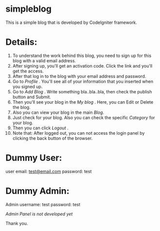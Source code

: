 simpleblog
==========

This is a simple blog that is developed by CodeIgniter framework.

Details:
========

1. To understand the work behind this blog, you need to sign up for this blog with a valid email address.
2. After signing up, you'll get an activation code. Click the link and you'll get the access.
3. After that log in to the blog with your email address and password.
4. Go to *Profile* . You'll see all of your information that you inserted when you signed up.
5. Go to *Add Blog* . Write something bla..bla..bla, then check the publish button and Submit.
6. Then you'll see your blog in the *My blog* . Here, you can Edit or Delete the blog.
7. Also you can view your blog in the main *Blog*.
8. Just check for your blog. Also you can check the specific *Category* for your blog.
9. Then you can click *Logout* .
10. Note that: After logged out, you can not access the login panel by clicking the back button of the browser.

Dummy User:
===========

user email: test@email.com
password: test

Dummy Admin:
============

Admin username: test
password: test

*Admin Panel is not developed yet*

Thank you.
